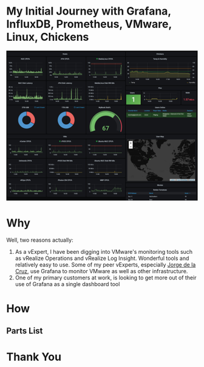# My Initial Journey with Grafana, <br> InfluxDB, Prometheus, VMware, Linux, Chickens
![Grafana Dashboard](https://github.com/DennisFaucher/grafana101/blob/main/images/Grafana%20Main%20-%20Dodge.jpg)

# Why

Well, two reasons actually:
1. As a vExpert, I have been digging into VMware's monitoring tools such as vRealize Operations and vRealize Log Insight. Wonderful tools and relatively easy to use. Some of my peer vExperts, especially [Jorge de la Cruz](https://jorgedelacruz.uk/), use Grafana to monitor VMware as well as other infrastructure.
2. One of my primary customers at work, is looking to get more out of their use of Grafana as a single dashboard tool

# How
## Parts List
# Thank You
